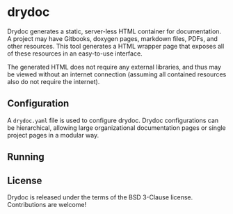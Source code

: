 # drydoc
Drydoc generates a static, server-less HTML container for documentation. A project may have Gitbooks,
doxygen pages, markdown files, PDFs, and other resources. This tool generates a HTML
wrapper page that exposes all of these resources in an easy-to-use interface.

The generated HTML does not require any external libraries, and thus may be viewed without an internet
connection (assuming all contained resources also do not require the internet).

## Configuration
A `drydoc.yaml` file is used to configure drydoc. Drydoc configurations can be hierarchical, allowing
large organizational documentation pages or single project pages in a modular way.

## Running


## License
Drydoc is released under the terms of the BSD 3-Clause license. Contributions are welcome!